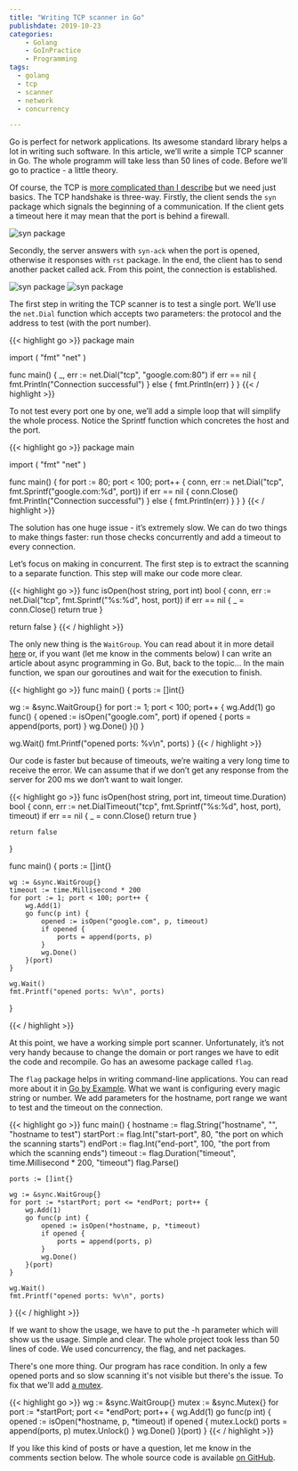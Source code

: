 ```yaml
---
title: "Writing TCP scanner in Go"
publishdate: 2019-10-23
categories: 
    - Golang
    - GoInPractice
    - Programming
tags:
  - golang
  - tcp
  - scanner
  - network
  - concurrency

---
```


Go is perfect for network applications. Its awesome standard library helps a lot in writing such software. In this article, we’ll write a simple TCP scanner in Go. The whole programm will take less than 50 lines of code. Before we’ll go to practice - a little theory.

Of course, the TCP is [more complicated than I describe](http://www.medianet.kent.edu/techreports/TR2005-07-22-tcp-EFSM.pdf) but we need just basics. The TCP handshake is three-way. Firstly, the client sends the `syn` package which signals the beginning of a communication. If the client gets a timeout here it may mean that the port is behind a firewall.

![syn package](/images/diagram-01-sync.png)

Secondly, the server answers with `syn-ack` when the port is opened, otherwise it responses with `rst` package. In the end, the client has to send another packet called ack. From this point, the connection is established.

![syn package](/images/diagram-02-sync-ack.png)
![syn package](/images/diagram-03-ack.png)

The first step in writing the TCP scanner is to test a single port. We’ll use the `net.Dial` function which accepts two parameters: the protocol and the address to test (with the port number).

{{< highlight go >}}
package main

import (
	"fmt"
	"net"
)

func main() {
	_, err := net.Dial("tcp", "google.com:80")
	if err == nil {
		fmt.Println("Connection successful")
	} else {
		fmt.Println(err)
	}
}
{{< / highlight >}}

To not test every port one by one, we’ll add a simple loop that will simplify the whole process. Notice the Sprintf function which concretes the host and the port.

{{< highlight go >}}
package main

import (
	"fmt"
	"net"
)

func main() {
	for port := 80; port < 100; port++ {
		conn, err := net.Dial("tcp", fmt.Sprintf("google.com:%d", port))
		if err == nil {
			conn.Close()
			fmt.Println("Connection successful")
		} else {
			fmt.Println(err)
		}
	}
}
{{< / highlight >}}

The solution has one huge issue - it’s extremely slow. We can do two things to make things faster: run those checks concurrently and add a timeout to every connection.

Let’s focus on making in concurrent. The first step is to extract the scanning to a separate function. This step will make our code more clear.

{{< highlight go >}}
func isOpen(host string, port int) bool {
  conn, err := net.Dial("tcp", fmt.Sprintf("%s:%d", host, port))
  if err == nil {
     _ = conn.Close()
     return true
  }

  return false
}
{{< / highlight >}}

The only new thing is the `WaitGroup`. You can read about it in more detail [here](https://gobyexample.com/waitgroups) or, if you want (let me know in the comments below) I can write an article about async programming in Go. But, back to the topic… In the main function, we span our goroutines and wait for the execution to finish.

{{< highlight go >}}
func main() {
  ports := []int{}

  wg := &sync.WaitGroup{}
  for port := 1; port < 100; port++ {
     wg.Add(1)
     go func() {
        opened := isOpen("google.com", port)
        if opened {
           ports = append(ports, port)
        }
        wg.Done()
     }()
  }

  wg.Wait()
  fmt.Printf("opened ports: %v\n", ports)
}
{{< / highlight >}}

Our code is faster but because of timeouts, we’re waiting a very long time to receive the error. We can assume that if we don’t get any response from the server for 200 ms we don’t want to wait longer.

{{< highlight go >}}
func isOpen(host string, port int, timeout time.Duration) bool {
	conn, err := net.DialTimeout("tcp", fmt.Sprintf("%s:%d", host, port), timeout)
	if err == nil {
		_ = conn.Close()
		return true
	}

	return false
}

func main() {
	ports := []int{}

	wg := &sync.WaitGroup{}
	timeout := time.Millisecond * 200
	for port := 1; port < 100; port++ {
		wg.Add(1)
		go func(p int) {
			opened := isOpen("google.com", p, timeout)
			if opened {
				ports = append(ports, p)
			}
			wg.Done()
		}(port)
	}

	wg.Wait()
	fmt.Printf("opened ports: %v\n", ports)
}

{{< / highlight >}}

At this point, we have a working simple port scanner. Unfortunately, it’s not very handy because to change the domain or port ranges we have to edit the code and recompile. Go has an awesome package called `flag`. 

The `flag` package helps in writing command-line applications. You can read more about it in [Go by Example](https://gobyexample.com/command-line-flags). What we want is configuring every magic string or number. We add parameters for the hostname, port range we want to test and the timeout on the connection.

{{< highlight go >}}
func main() {
	hostname := flag.String("hostname", "", "hostname to test")
	startPort := flag.Int("start-port", 80, "the port on which the scanning starts")
	endPort := flag.Int("end-port", 100, "the port from which the scanning ends")
	timeout := flag.Duration("timeout", time.Millisecond * 200, "timeout")
	flag.Parse()

	ports := []int{}

	wg := &sync.WaitGroup{}
	for port := *startPort; port <= *endPort; port++ {
		wg.Add(1)
		go func(p int) {
			opened := isOpen(*hostname, p, *timeout)
			if opened {
				ports = append(ports, p)
			}
			wg.Done()
		}(port)
	}

	wg.Wait()
	fmt.Printf("opened ports: %v\n", ports)
}
{{< / highlight >}}

If we want to show the usage, we have to put the -h parameter which will show us the usage. Simple and clear. The whole project took less than 50 lines of code. We used concurrency, the flag, and net packages.

There's one more thing. Our program has race condition. In only a few opened ports and so slow scanning it's not visible but there's the issue. To fix that we'll add [a mutex](https://gobyexample.com/mutexes).

{{< highlight go >}}
	wg := &sync.WaitGroup{}
	mutex := &sync.Mutex{}
	for port := *startPort; port <= *endPort; port++ {
		wg.Add(1)
		go func(p int) {
			opened := isOpen(*hostname, p, *timeout)
			if opened {
				mutex.Lock()
				ports = append(ports, p)
				mutex.Unlock()
			}
			wg.Done()
		}(port)
	}
{{< / highlight >}}

If you like this kind of posts or have a question, let me know in the comments section below. The whole source code is available [on GitHub](https://github.com/bkielbasa/port-scanner).


